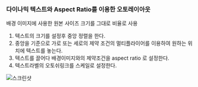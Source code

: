 ### 다이나믹 텍스트와 Aspect Ratio를 이용한 오토레이아웃



배경 이미지에 사용한 원본 사이즈 크기를 그대로 비율로 사용

1. 텍스트의 크기를 설정후 중앙 정렬을 한다.
2. 중앙을 기준으로 가로 또는 세로의 제약 조건의 멀티플라이어를 이용하여 원하는 위치에 텍스트를 놓는다.
3. 텍스트를 끌어다 배경이미지와의 제약조건을 aspect ratio 로 설정한다.
4. 텍스트라벨의 오토쉬링크를 스케일로 설정한다.



![스크린샷](./screenshot/스크린샷.png)
